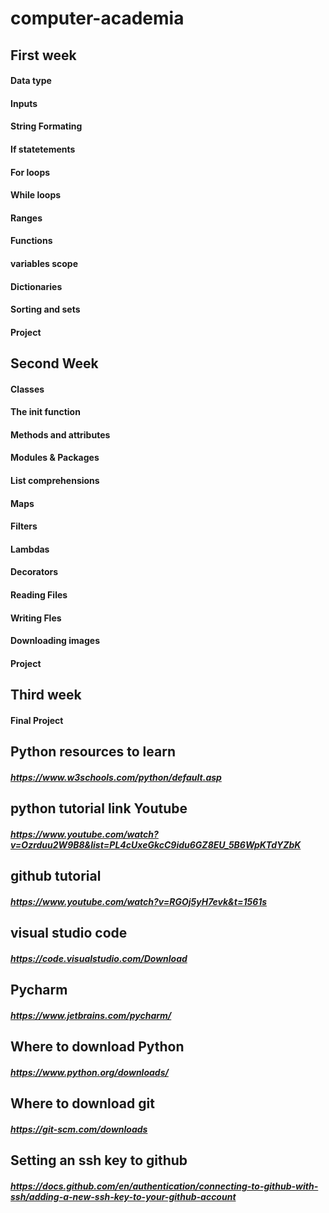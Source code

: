 # computer-academia

## First week
#### Data type 
#### Inputs
#### String Formating
#### If statetements
#### For loops
#### While loops
#### Ranges 
#### Functions 
#### variables scope
#### Dictionaries
#### Sorting and sets 
#### Project

## Second Week
#### Classes
#### The init function
#### Methods and attributes
#### Modules & Packages 
#### List comprehensions
#### Maps
#### Filters
#### Lambdas
#### Decorators
#### Reading Files
#### Writing Fles
#### Downloading images
#### Project

## Third week 
#### Final Project

## Python resources to learn
##### https://www.w3schools.com/python/default.asp

## python tutorial link Youtube
##### https://www.youtube.com/watch?v=Ozrduu2W9B8&list=PL4cUxeGkcC9idu6GZ8EU_5B6WpKTdYZbK

## github tutorial 
##### https://www.youtube.com/watch?v=RGOj5yH7evk&t=1561s

## visual studio code 
##### https://code.visualstudio.com/Download

## Pycharm 
##### https://www.jetbrains.com/pycharm/ 

## Where to download Python 
##### https://www.python.org/downloads/

## Where to download git
##### https://git-scm.com/downloads

## Setting an ssh key to github
##### https://docs.github.com/en/authentication/connecting-to-github-with-ssh/adding-a-new-ssh-key-to-your-github-account